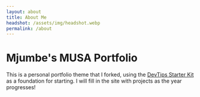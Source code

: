 ```yaml
---
layout: about
title: About Me
headshot: /assets/img/headshot.webp
permalink: /about
---
```


# Mjumbe's MUSA Portfolio

This is a personal portfolio theme that I forked, using the [DevTips Starter Kit](http://devtipsstarterkit.com/) as a foundation for starting. I will fill in the site with projects as the year progresses!
